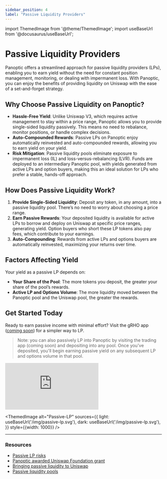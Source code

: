 ```yaml
---
sidebar_position: 4
label: "Passive Liquidity Providers"
---
```


import ThemedImage from '@theme/ThemedImage';
import useBaseUrl from '@docusaurus/useBaseUrl';

# Passive Liquidity Providers
Panoptic offers a streamlined approach for passive liquidity providers (LPs), enabling you to earn yield without the need for constant position management, monitoring, or dealing with impermanent loss. With Panoptic, you can enjoy the benefits of providing liquidity on Uniswap with the ease of a set-and-forget strategy.

## Why Choose Passive Liquidity on Panoptic?
- **Hassle-Free Yield**: Unlike Uniswap V3, which requires active management to stay within a price range, Panoptic allows you to provide single-sided liquidity passively. This means no need to rebalance, monitor positions, or handle complex decisions.
- **Auto-Compounded Rewards**: Passive LPs on Panoptic enjoy automatically reinvested and auto-compounded rewards, allowing you to earn yield on your yield.
- **Risk Mitigation**: Passive liquidity pools eliminate exposure to impermanent loss (IL) and loss-versus-rebalancing (LVR). Funds are deployed to an intermediary Panoptic pool, with yields generated from active LPs and option buyers, making this an ideal solution for LPs who prefer a stable, hands-off approach.

## How Does Passive Liquidity Work?
1. **Provide Single-Sided Liquidity**: Deposit any token, in any amount, into a passive liquidity pool. There’s no need to worry about choosing a price range.
2. **Earn Passive Rewards**: Your deposited liquidity is available for active LPs to borrow and deploy on Uniswap at specific price ranges, generating yield. Option buyers who short these LP tokens also pay fees, which contribute to your earnings.
3. **Auto-Compounding**: Rewards from active LPs and options buyers are automatically reinvested, maximizing your returns over time.

## Factors Affecting Yield
Your yield as a passive LP depends on:
- **Your Share of the Pool**: The more tokens you deposit, the greater your share of the pool’s rewards.
- **Active LP and Options Volume**: The more liquidity moved between the Panoptic pool and the Uniswap pool, the greater the rewards.

## Get Started Today
Ready to earn passive income with minimal effort? Visit the gRHO app ([coming soon](/blog/panoptic-awarded-uniswap-foundation-grant)) for a simpler way to LP.

>Note: you can also passively LP into Panoptic by visiting the trading app (coming soon) and depositing into any pool. Once you've deposited, you'll begin earning passive yield on any subsequent LP and options volume in that pool.

<iframe
  src="https://www.youtube.com/embed/TRZoneipkJU?si=yaMfb0EpoAV5WLew"
  title="YouTube video player"
  style={{
    width: '100%',
    height: 'auto',
    aspectRatio: '16/9',
    border: 'none',
  }}
  frameborder="0"
  allow="accelerometer; autoplay; clipboard-write; encrypted-media; gyroscope; picture-in-picture; web-share"
  referrerpolicy="strict-origin-when-cross-origin"
  allowfullscreen>
</iframe>

<ThemedImage
  alt="Passive-LP"
  sources={{
    light: useBaseUrl('/img/passive-lp.svg'),
    dark: useBaseUrl('/img/passive-lp.svg'),
  }}
  style={{width: 1000}}
/>

---
### Resources
- [Passive LP risks](/blog/bringing-passive-liquidity-to-uniswap#what-are-the-risks)
- [Panoptic awarded Uniswap Foundation grant](/blog/panoptic-awarded-uniswap-foundation-grant) 
- [Bringing passive liquidity to Uniswap](/blog/bringing-passive-liquidity-to-uniswap)
- [Passive liquidity pools](/blog/passive-liquidity-pools)

